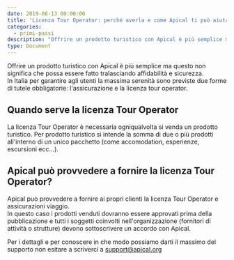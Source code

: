 ```yaml
---
date: 2019-06-13 00:00:00
title: 'Licenza Tour Operator: perché averla e come Apical ti può aiutare'
categories:
  - primi-passi
description: "Offrire un prodotto turistico con Apical è più semplice ma questo non significa che possa essere fatto tralasciando affidabilità e sicurezza.\_\nIn Italia per garantire agli utenti la massima serenità sono previste due forme di tutele obbligatorie: l'assicurazione e la licenza tour operator."
type: Document
---
```


Offrire un prodotto turistico con Apical &egrave; pi&ugrave; semplice ma questo non significa che possa essere fatto tralasciando affidabilit&agrave; e sicurezza.&nbsp;<br>In Italia per garantire agli utenti la massima serenit&agrave; sono previste due forme di tutele obbligatorie: l'assicurazione e la licenza tour operator.&nbsp;

## Quando serve la licenza Tour Operator&nbsp;

La licenza Tour Operator &egrave; necessaria ogniqualvolta si venda un prodotto turistico. Per prodotto turistico si intende la somma di due o pi&ugrave; prodotti all'interno di un unico pacchetto (come accomodation, esperienze, escursioni ecc…).&nbsp;

## Apical pu&ograve; provvedere a fornire la licenza Tour Operator?

Apical pu&ograve; provvedere a fornire ai propri clienti la licenza Tour Operator e assicurazioni viaggio.&nbsp;<br>In questo caso i prodotti venduti dovranno essere approvati prima della pubblicazione e tutti i soggetti coinvolti nell'organizzazione (fornitori di attivit&agrave; o strutture) devono sottoscrivere un accordo con Apical.&nbsp;

Per i dettagli e per conoscere in che modo possiamo darti il massimo del supporto non esitare a scriverci a support@apical.org&nbsp;

## &nbsp;